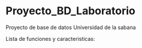# Proyecto_BD_Laboratorio
Proyecto de base de datos Universidad de la sabana

Lista de funciones y caracteristicas:


